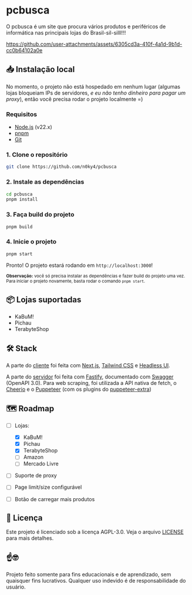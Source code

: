 # pcbusca

O pcbusca é um site que procura vários produtos e periféricos de informática nas principais lojas do Brasil-sil-silll!!!

https://github.com/user-attachments/assets/6305cd3a-410f-4a1d-9b1d-cc0b64102a0e

## 📥 Instalação local

No momento, o projeto não está hospedado em nenhum lugar (algumas lojas bloqueiam IPs de servidores, _e eu não tenho dinheiro para pagar um proxy_), então você precisa rodar o projeto localmente =)

### Requisitos

-   [Node.js](https://nodejs.org/en/) (v22.x)
-   [pnpm](https://pnpm.io/)
-   [Git](https://git-scm.com/)

### 1. Clone o repositório

```bash
git clone https://github.com/n0ky4/pcbusca
```

### 2. Instale as dependências

```bash
cd pcbusca
pnpm install
```

### 3. Faça build do projeto

```bash
pnpm build
```

### 4. Inicie o projeto

```bash
pnpm start
```

Pronto! O projeto estará rodando em `http://localhost:3000`!

<small>**Observação:** você só precisa instalar as dependências e fazer build do projeto uma vez. Para iniciar o projeto novamente, basta rodar o comando `pnpm start`.</small>

## 📦 Lojas suportadas

-   KaBuM!
-   Pichau
-   TerabyteShop

## 🛠️ Stack

A parte do [cliente](client) foi feita com [Next.js](https://nextjs.org/), [Tailwind CSS](https://tailwindcss.com/) e [Headless UI](https://headlessui.dev/).

A parte do [servidor](server) foi feita com [Fastify](https://www.fastify.io/), documentado com [Swagger](https://swagger.io/) (OpenAPI 3.0). Para web scraping, foi utilizada a API nativa de fetch, o [Cheerio](https://cheerio.js.org/) e o [Puppeteer](https://pptr.dev/) (com os plugins do [puppeteer-extra](https://github.com/berstend/puppeteer-extra))

## 🗺️ Roadmap

-   [ ] Lojas:

    -   [x] KaBuM!
    -   [x] Pichau
    -   [x] TerabyteShop
    -   [ ] Amazon
    -   [ ] Mercado Livre

-   [ ] Suporte de proxy

-   [ ] Page limit/size configurável

-   [ ] Botão de carregar mais produtos

## 📜 Licença

Este projeto é licenciado sob a licença AGPL-3.0. Veja o arquivo [LICENSE](LICENSE) para mais detalhes.

## ☝🤓

Projeto feito somente para fins educacionais e de aprendizado, sem quaisquer fins lucrativos. Qualquer uso indevido é de responsabilidade do usuário.
